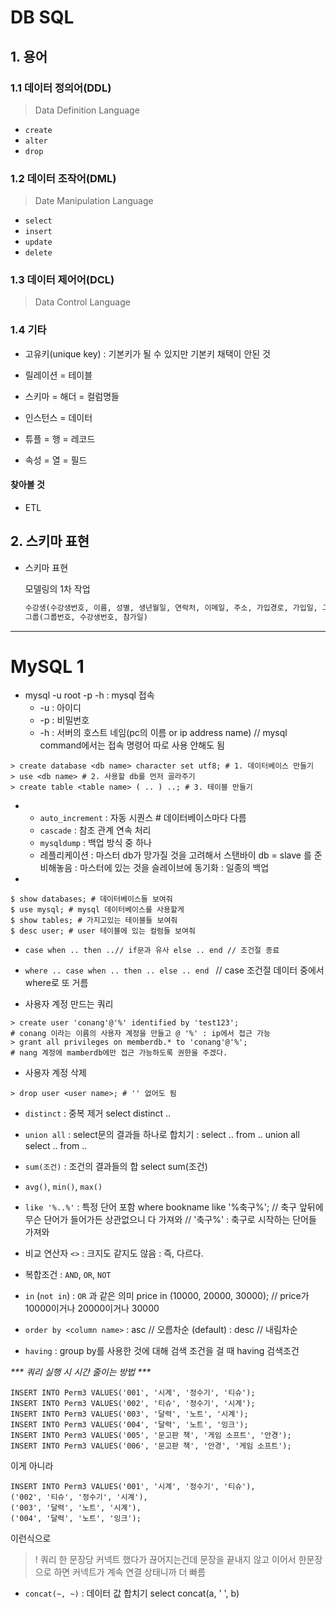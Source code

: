 # DB SQL



## 1. 용어

### 1.1 데이터 정의어(DDL) 

> Data Definition Language

- `create`
- `alter`
- `drop`



### 1.2 데이터 조작어(DML)

> Date Manipulation Language

- `select`
- `insert`
- `update`
- `delete`



### 1.3 데이터 제어어(DCL)
> Data Control Language



### 1.4 기타

* 고유키(unique key)
  : 기본키가 될 수 있지만 기본키 채택이 안된 것


* 릴레이션 = 테이블
* 스키마 = 해더 = 컬럼명들
* 인스턴스 = 데이터
* 튜플 = 행 = 레코드
* 속성 = 열 = 필드



#### 찾아볼 것
- ETL





## 2. 스키마 표현
* 스키마 표현 
	
	모델링의 1차 작업

	```scheme
	수강생(수강생번호, 이름, 성별, 생년월일, 연락처, 이메일, 주소, 가입경로, 가입일, 그룹)
	그룹(그룹번호, 수강생번호, 참가일)
	```



---



# MySQL 1




* mysql -u root -p -h 
: mysql 접속
	* -u : 아이디
	* -p : 비밀번호
	* -h : 서버의 호스트 네임(pc의 이름 or ip address name)
	// mysql command에서는 접속 명령어 따로 사용 안해도 됨

```mysql
> create database <db name> character set utf8; # 1. 데이터베이스 만들기
> use <db name> # 2. 사용할 db를 먼저 골라주기
> create table <table name> ( .. ) ..; # 3. 테이블 만들기
```

- 
  - `auto_increment` : 자동 시퀀스 # 데이터베이스마다 다름
  * `cascade` : 참조 관계 연속 처리
  * `mysqldump` : 백업 방식 중 하나
  * 레플리케이션
    : 마스터 db가 망가질 것을 고려해서 스탠바이 db = slave 를 준비해놓음
    : 마스터에 있는 것을 슬레이브에 동기화
    : 일종의 백업



- 

```shell
$ show databases; # 데이터베이스들 보여줘
$ use mysql; # mysql 데이터베이스를 사용할게
$ show tables; # 가지고있는 테이블들 보여줘
$ desc user; # user 테이블에 있는 컬럼들 보여줘
```




* `case when .. then ..// if문과 유사
	   else ..
  end // 조건절 종료`
* `where .. case when .. then ..
				else ..
		   end `
  // case 조건절 데이터 중에서 where로 또 거름




* 사용자 계정 만드는 쿼리
```mysql
> create user 'conang'@'%' identified by 'test123'; 
# conang 이라는 이름의 사용자 계정을 만들고 @ '%' : ip에서 접근 가능
> grant all privileges on memberdb.* to 'conang'@'%'; 
# nang 계정에 mamberdb에만 접근 가능하도록 권한을 주겠다.
```




* 사용자 계정 삭제
```mysql
> drop user <user name>; # '' 없어도 됨
```




* `distinct`
: 중복 제거
select distinct ..


* `union all`
: select문의 결과들 하나로 합치기
: select .. from .. union all select .. from ..


* `sum(조건)`
: 조건의 결과들의 합
select sum(조건)


* `avg()`, `min()`, `max()`


* `like '%..%'`
: 특정 단어 포함
where bookname like '%축구%';
// 축구 앞뒤에 무슨 단어가 들어가든 상관없으니 다 가져와
// '축구%' : 축구로 시작하는 단어들 가져와


* 비교 연산자 `<>`
: 크지도 같지도 않음
: 즉, 다르다.


* 복합조건
: `AND`, `OR`, `NOT`


* `in` (`not in`)
: `OR` 과 같은 의미
price in (10000, 20000, 30000);
// price가 10000이거나 20000이거나 30000


* `order by <column name>`
: asc // 오름차순 (default)
: desc // 내림차순


* `having`
: group by를 사용한 것에 대해 검색 조건을 걸 때
having 검색조건



_*** 쿼리 실행 시 시간 줄이는 방법 ***_

```mysql
INSERT INTO Perm3 VALUES('001', '시계', '정수기', '티슈');
INSERT INTO Perm3 VALUES('002', '티슈', '정수기', '시계');
INSERT INTO Perm3 VALUES('003', '달력', '노트', '시계');
INSERT INTO Perm3 VALUES('004', '달력', '노트', '잉크');
INSERT INTO Perm3 VALUES('005', '문고판 책', '게임 소프트', '안경');
INSERT INTO Perm3 VALUES('006', '문고판 책', '안경', '게임 소프트');
```

이게 아니라

```mysql
INSERT INTO Perm3 VALUES('001', '시계', '정수기', '티슈'),
('002', '티슈', '정수기', '시계'),
('003', '달력', '노트', '시계'),
('004', '달력', '노트', '잉크');
```

이런식으로

> ! 쿼리 한 문장당 커넥트 했다가 끊어지는건데 문장을 끝내지 않고 이어서 한문장으로 하면 커넥트가 계속 연결 상태니까 더 빠름




* `concat(~, ~)`
: 데이터 값 합치기
select concat(a, ' ', b)
